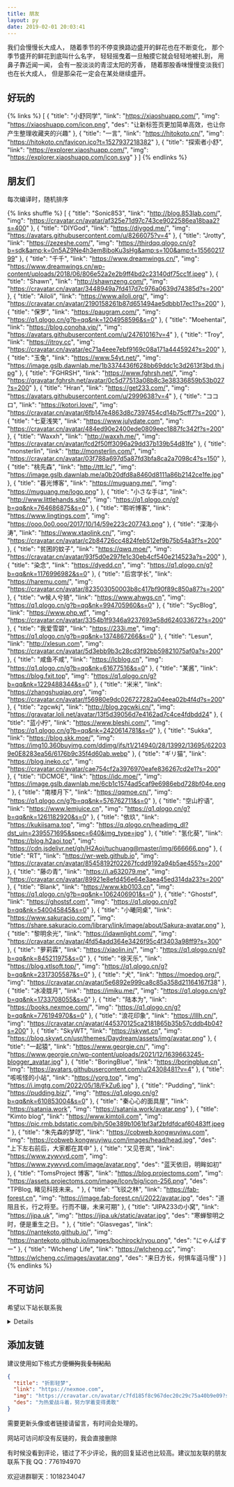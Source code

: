 ```yaml
---
title: 朋友
layout: py
date: 2019-02-01 20:03:41
---
```


我们会慢慢长大成人，
随着季节的不停变换路边盛开的鲜花也在不断变化，
那个季节盛开的鲜花到底叫什么名字，
轻轻摇曳着一旦触摸它就会轻轻地被扎到，
用鼻子靠近闻一闻，
会有一股淡淡的青涩太阳的芳香，
随着那股香味慢慢变淡我们也在长大成人，
但是那朵花一定会在某处继续盛开。

## 好玩的

{% links %}
[
 {
  "title": "小舒同学",
  "link": "https://xiaoshuapp.com/",
  "img": "https://xiaoshuapp.com/icon.png",
  "des": "让新标签页更加简单高效，也让你产生整理收藏夹的兴趣"
 },
 {
  "title": "一言",
  "link": "https://hitokoto.cn/",
  "img": "https://hitokoto.cn/favicon.ico?t=1527937218382"
 },
 {
  "title": "探索者小舒",
  "link": "https://explorer.xiaoshuapp.com/",
  "img": "https://explorer.xiaoshuapp.com/icon.svg"
 }
]
{% endlinks %}

## 朋友们

每次编译时，随机排序

{% links shuffle %}
[
 {
  "title": "Sonic853",
  "link": "http://blog.853lab.com/",
  "img": "https://cravatar.cn/avatar/af325e71d97c743ce9022586ea18baa2?s=400"
 },
 {
  "title": "DIYGod",
  "link": "https://diygod.me/",
  "img": "https://avatars.githubusercontent.com/u/8266075?v=4"
 },
 {
  "title": "Jrotty",
  "link": "https://zezeshe.com/",
  "img": "https://thirdqq.qlogo.cn/g?b=sdk&amp;k=0n5AZ9Ne4h3em8iboKu3sHg&amp;s=100&amp;t=1556021799"
 },
 {
  "title": "千千",
  "link": "https://www.dreamwings.cn/",
  "img": "https://www.dreamwings.cn/wp-content/uploads/2018/06/806e52a2e2b9ff4bd2c23140df75cc1f.jpeg"
 },
 {
  "title": "Shawn",
  "link": "http://shawnzeng.com/",
  "img": "https://cravatar.cn/avatar/3448949a7fd417d7c976a0639d74385d?s=200"
 },
 {
  "title": "Ailoli",
  "link": "https://www.ailoli.org/",
  "img": "https://cravatar.cn/avatar/2190158261b87d651494ae5dbbb17ec1?s=200"
 },
 {
  "title": "保罗",
  "link": "https://paugram.com/",
  "img": "https://q1.qlogo.cn/g?b=qq&nk=1204958596&s=0"
 },
 {
  "title": "Moehentai",
  "link": "https://blog.conoha.vip/",
  "img": "https://avatars.githubusercontent.com/u/24761016?v=4"
 },
 {
  "title": "Troy",
  "link": "https://itroy.cc",
  "img": "https://cravatar.cn/avatar/ec71a4eee7ebf9169c08a171a4445924?s=200"
 },
 {
  "title": "玉兔",
  "link": "https://www.54yt.net/",
  "img": "https://image.gslb.dawnlab.me/1b3374436f628bb69ddc1c3d2613f3bd.th.jpg"
 },
 {
  "title": "FGHRSH",
  "link": "https://www.fghrsh.net/",
  "img": "https://gravatar.fghrsh.net/avatar/0c5d77513a08b8c3e38336859b53b027?s=200"
 },
 {
  "title": "Hran",
  "link": "https://get233.com/",
  "img": "https://avatars.githubusercontent.com/u/2999638?v=4"
 },
 {
  "title": "ココロ",
  "link": "https://kotori.love/",
  "img": "https://cravatar.cn/avatar/6fb147e4863d8c7397454cd14b75cff7?s=200"
 },
 {
  "title": "七夏浅笑",
  "link": "https://www.julydate.com",
  "img": "https://cravatar.cn/avatar/484ed90e2400ede0809eec1887fc342f?s=200"
 },
 {
  "title": "Waxxh",
  "link": "http://waxxh.me/",
  "img": "https://cravatar.cn/avatar/fcd2f50ff3096a29dd37b139b54d81fe"
 },
 {
  "title": "monsterlin",
  "link": "http://monsterlin.com/",
  "img": "https://cravatar.cn/avatar/03f788a697d5a87fd3bfa8ca2a7098c4?s=150"
 },
 {
  "title": "桃先森",
  "link": "http://ttt.lc/",
  "img": "https://image.gslb.dawnlab.me/a0b20dfd8a8460d8111a86b2142ce1fe.jpg"
 },
 {
  "title": "暮光博客",
  "link": "https://muguang.me/",
  "img": "https://muguang.me/logo.png"
 },
 {
  "title": "小さな手は",
  "link": "http://www.littlehands.site/",
  "img": "https://q1.qlogo.cn/g?b=qq&nk=764686875&s=0"
 },
 {
  "title": "聆听博客",
  "link": "https://www.lingtings.com",
  "img": "https://ooo.0o0.ooo/2017/10/14/59e223c207743.png"
 },
 {
  "title": "深海小涛",
  "link": "https://www.xtaolink.cn/",
  "img": "https://cravatar.cn/avatar/c2b84726cc4824feb512ef9b75b54a3f?s=200"
 },
 {
  "title": "贫困的蚊子",
  "link": "https://qwq.moe/",
  "img": "https://cravatar.cn/avatar/93f5d0e297fe1c30eb4cf540e214523a?s=200"
 },
 {
  "title": "染念",
  "link": "https://dyedd.cn",
  "img": "https://q1.qlogo.cn/g?b=qq&nk=1176996982&s=0"
 },
 {
  "title": "后宫学长",
  "link": "https://haremu.com/",
  "img": "https://cravatar.cn/avatar/823503050003b8c417bf90f89c850a87?s=200"
 },
 {
  "title": "w候人兮猗",
  "link": "https://www.ahwgs.cn",
  "img": "https://q1.qlogo.cn/g?b=qq&nk=994705960&s=0"
 },
 {
  "title": "SycBlog",
  "link": "https://www.php.wf",
  "img": "https://cravatar.cn/avatar/3354b1f9346a9237693e58d624033672?s=200"
 },
 {
  "title": "我爱雪碧",
  "link": "https://233i.me",
  "img": "https://q1.qlogo.cn/g?b=qq&nk=1374867266&s=0"
 },
 {
  "title": "Lesun",
  "link": "http://xlesun.com",
  "img": "https://cravatar.cn/avatar/5d3ebb9b3c28cd3f92bb59821075af0a?s=200"
 },
 {
  "title": "咸鱼不咸",
  "link": "https://lcblog.cn",
  "img": "https://q1.qlogo.cn/g?b=qq&nk=61677516&s=0"
 },
 {
  "title": "某酱",
  "link": "https://blog.fxit.top",
  "img": "https://q1.qlogo.cn/g?b=qq&nk=1229488344&s=0"
 },
 {
  "title": "米米",
  "link": "https://zhangshuqiao.org",
  "img": "https://cravatar.cn/avatar/f56980e9dc026727282a04eea02b4f4d?s=200"
 },
 {
  "title": "zgcwkj",
  "link": "http://blog.zgcwkj.cn/",
  "img": "https://gravatar.loli.net/avatar/13f5d39056d7e4162ad7c4ce4fdbdd24"
 },
 {
  "title": "蓝小柠",
  "link": "https://www.bleshi.com/",
  "img": "https://q1.qlogo.cn/g?b=qq&nk=2420614781&s=0"
 },
 {
  "title": "Sukka",
  "link": "https://blog.skk.moe/",
  "img": "https://img10.360buyimg.com/ddimg/jfs/t1/214940/28/13992/13695/622039e0E8283ea56/6176b9c35f4d60ab.webp"
 },
 {
  "title": "ギリ猫",
  "link": "https://blog.ineko.cc",
  "img": "https://cravatar.cn/avatar/cae754cf2a3976970eafe836267cd2e1?s=200"
 },
 {
  "title": "IDCMOE",
  "link": "https://idc.moe/",
  "img": "https://image.gslb.dawnlab.me/6cb1c1574ad5caf9e6986ebd728bf04e.png"
 },
 {
  "title": "南楼月下",
  "link": "https://qqmoe.cn/",
  "img": "https://q1.qlogo.cn/g?b=qq&nk=576762711&s=0"
 },
 {
  "title": "空山柠语",
  "link": "https://www.lemjuice.cn",
  "img": "https://q1.qlogo.cn/g?b=qq&nk=1261182920&s=0"
 },
 {
  "title": "依玖",
  "link": "https://kukiisama.top",
  "img": "https://q.qlogo.cn/headimg_dl?dst_uin=2395571695&spec=640&img_type=jpg"
 },
 {
  "title": "氢化葵",
  "link": "https://blog.h2aoi.top",
  "img": "https://cdn.jsdelivr.net/gh/H2Aoi/tuchuang@master/img/666666.png"
 },
 {
  "title": "RT",
  "link": "https://wr-web.github.io",
  "img": "https://cravatar.cn/avatar/85458192f02267fcdd9192a94b5ae455?s=200"
 },
 {
  "title": "藤の青",
  "link": "https://i.a632079.me",
  "img": "https://cravatar.cn/avatar/89921e8efd456e64e3aea45ed314da23?s=200"
 },
 {
  "title": "Blank",
  "link": "https://www.kb0103.cn",
  "img": "https://q1.qlogo.cn/g?b=qq&nk=1062406901&s=0"
 },
 {
  "title": "Ghostsf",
  "link": "https://ghostsf.com",
  "img": "https://q1.qlogo.cn/g?b=qq&nk=540045845&s=0"
 },
 {
  "title": "小曦同桌",
  "link": "https://www.sakuracio.com/",
  "img": "https://share.sakuracio.com/library/link/image/about/Sakura-avatar.png"
 },
 {
  "title": "黎明余光",
  "link": "https://idawnlight.com/",
  "img": "https://cravatar.cn/avatar/4fd54add364e3426f95c4f3403a98ff9?s=300"
 },
 {
  "title": "萝莉霖",
  "link": "https://xiaolin.in/",
  "img": "https://q1.qlogo.cn/g?b=qq&nk=845211975&s=0"
 },
 {
  "title": "徐天乐",
  "link": "https://blog.xtlsoft.top/",
  "img": "https://q1.qlogo.cn/g?b=qq&nk=2317305587&s=0"
 },
 {
  "title": "犬",
  "link": "https://moedog.org/",
  "img": "https://cravatar.cn/avatar/5e6892e999ca8c85a358d21164167f38"
 },
 {
  "title": "冰凌胧月",
  "link": "https://imiku.me/",
  "img": "https://q1.qlogo.cn/g?b=qq&nk=1733708055&s=0"
 },
 {
  "title": "陆本为",
  "link": "https://books.nexmoe.com/",
  "img": "https://q1.qlogo.cn/g?b=qq&nk=776194970&s=0"
 },
 {
  "title": "浪花印象",
  "link": "https://lllh.cn/",
  "img": "https://cravatar.cn/avatar/445370125ca2181865b35b57cddb4b04?s=200"
 },
 {
  "title": "SkyWT",
  "link": "https://skywt.cn",
  "img": "https://blog.skywt.cn/usr/themes/Daydream/assets/img/avatar.png"
 },
 {
  "title": "一起猿",
  "link": "https://www.georgie.cn/",
  "img": "https://www.georgie.cn/wp-content/uploads/2021/12/1639663245-blogger_avatar.jpg"
 },
 {
  "title": "BoringBlue",
  "link": "https://boringblue.cn",
  "img": "https://avatars.githubusercontent.com/u/24308481?v=4"
 },
 {
  "title": "咳咳怪的小站",
  "link": "https://yorg.top",
  "img": "https://i.imgtg.com/2022/05/18/FkZu6.jpg"
 },
 {
  "title": "Pudding",
  "link": "https://pudding.biz/",
  "img": "https://q1.qlogo.cn/g?b=qq&nk=610853004&s=0"
 },
 {
  "title": "秦心心的面具屋",
  "link": "https://satania.work",
  "img": "https://satania.work/avatar.png"
 },
 {
  "title": "Kimto blog",
  "link": "https://www.kimtoli.com",
  "img": "https://pic.rmb.bdstatic.com/bjh/50e389b1061bf3af2bfdfdcaf60483ff.jpeg"
 },
 {
  "title": "朱先森的梦呓",
  "link": "https://cobweb.kongwuyiwu.com",
  "img": "https://cobweb.kongwuyiwu.com/images/head/head.jpg",
  "des": "上下左右前后，大家都在其中"
 },
 {
  "title": "又见苍岚",
  "link": "https://www.zywvvd.com",
  "img": "https://www.zywvvd.com/image/avatar.png",
  "des": "蓝天依旧，明眸如初"
 },
 {
  "title": "TomsProject 博客",
  "link": "https://blog.projectoms.com",
  "img": "https://assets.projectoms.com/image/Icon/big/icon-256.png",
  "des": "TPBlog, 睹见科技未来。"
 },
 {
  "title": "飞驳之林",
  "link": "https://fab-forest.cn",
  "img": "https://image.fab-forest.cn/i/2022/avatar.jpg",
  "des": "道阻且长，行之将至。行而不辍，未来可期"
 },
 {
  "title": "JIPA233の小窝",
  "link": "https://jipa.uk",
  "img": "https://jipa.uk/static/avatar.jpg",
  "des": "寒蝉黎明之时，便是重生之日。"
 },
 {
  "title": "Glasvegas",
  "link": "https://nantekoto.github.io/",
  "img": "https://nantekoto.github.io/images/bochirock/ryou.png",
  "des": "にゃんぱすー"
 },
 {
  "title": "Wlcheng' Life",
  "link": "https://wlcheng.cc",
  "img": "https://wlcheng.cc/images/avatar.png",
  "des": "来日方长，何惧车遥马慢"
 }
]
{% endlinks %}

## 不可访问

希望以下站长联系我

<details>

{% links %}
[
 {
  "title": "Viosey",
  "link": "https://blog.viosey.com/",
  "img": "https://ws1.sinaimg.cn/large/006pSa7Qgw1fbrb5kz8dpj304g04gglj.jpg"
 },
 {
  "title": "兰陵DA☆ZE",
  "link": "http://blog.thkira.com/",
  "img": "https://ws1.sinaimg.cn/large/006pSa7Qgw1fbrbteserej30k00k0gn8.jpg"
 },
 {
  "title": "卷卷有空格",
  "link": "http://blog.jinkunchen.com/",
  "img": "https://ws1.sinaimg.cn/large/006pSa7Qgw1fbrbn4gkk1j30hs0hsgm9.jpg"
 },
 {
  "title": "蔡锶铎",
  "link": "https://idiot.moe/",
  "img": "https://ws1.sinaimg.cn/large/a15b4afegy1fd3yir3bo0j20b40b43ya.jpg"
 },
 {
  "title": "不才博客",
  "link": "http://neverlove.me",
  "img": "https://ws1.sinaimg.cn/large/006MhmB7gy1fh19u4rfa0j305k05k404.jpg"
 },
 {
  "title": "文曦",
  "link": "http://venxi.me",
  "img": "https://ws1.sinaimg.cn/large/006MhmB7gy1fi3f8d894jj305k05kaa0.jpg"
 },
 {
  "title": "yzyun",
  "link": "https://blog.yosuga.me/",
  "img": "https://ooo.0o0.ooo/2017/10/07/59d85f911e6d0.jpg"
 },
 {
  "title": "H2O2",
  "link": "http://h2o2.cc/",
  "img": "https://ooo.0o0.ooo/2017/10/07/59d860925e31d.jpeg"
 },
 {
  "title": "kokro博客",
  "link": "https://kokro.me",
  "img": "https://ooo.0o0.ooo/2017/10/20/59e9c972e4e95.jpg"
 },
 {
  "title": "Dragonborn",
  "link": "https://sa.bi/",
  "img": "https://ws1.sinaimg.cn/large/006pSa7Qgy1fcvt6nv3cvj304q04qjra.jpg"
 },
 {
  "title": "WangQinglin",
  "link": "https://blog.wangqinglin.com/",
  "img": "https://ooo.0o0.ooo/2017/10/21/59eb2f4ea3035.jpg"
 },
 {
  "title": "夜染",
  "link": "http://nightdye.top/",
  "img": "https://avatar.mixcm.com/qq/210832816?s=0"
 },
 {
  "title": "曹老师",
  "link": "http://www.caolaoshi.men",
  "img": "https://avatar.mixcm.com/gravatar/b3f4c05f9b27fbe710bb363a0fd2a376?s=100&amp;r=X&amp;d="
 },
 {
  "title": "淘气",
  "link": "http://www.taoqibk.cn/",
  "img": "https://ooo.0o0.ooo/2017/10/14/59e1f8d963903.jpg"
 },
 {
  "title": "九四",
  "link": "https://jiu.si/",
  "img": "https://ooo.0o0.ooo/2017/10/14/59e1feb9c0b28.png"
 },
 {
  "title": "BinotaLIU",
  "link": "https://binota.org/?utm_source=chainwon&amp;utm_medium=promo",
  "img": "https://avatar.mixcm.com/gravatar/929b8b22aca050c2e31e930e2f3f65a7?s=300"
 },
 {
  "title": "简单",
  "link": "https://www.soo9s.com/",
  "img": "https://ooo.0o0.ooo/2017/10/20/59e9ca9b16eff.jpg"
 },
 {
  "title": "三秋",
  "link": "https://zhiyouli.cn",
  "img": "https://ws1.sinaimg.cn/large/006MhmB7gy1fh19wcga7lg305k05kmyk.gif"
 },
 {
  "title": "梦醒",
  "link": "https://shiyu.host/",
  "img": "https://avatar.mixcm.com/gravatar/63cb4aa02edc2d98fa3c527e1a047935?s=100&amp;r=X&amp;d="
 },
 {
  "title": "RW先森",
  "link": "http://redworld.top/bog",
  "img": "https://avatar.mixcm.com/qq/3543621612"
 },
 {
  "title": "初",
  "link": "http://blog.wy521.xyz",
  "img": "https://avatar.mixcm.com/qq/2984922017?s=100"
 },
 {
  "title": "梦想博客",
  "link": "http://myloveru.cn",
  "img": "https://ooo.0o0.ooo/2017/05/30/592d2d9d897ce.jpg"
 },
 {
  "title": "安和",
  "link": "http://nekocoffee.com/",
  "img": "https://avatar.mixcm.com/github/AHCorn"
 }
]

{% endlinks %}

</details>

## 添加友链

建议使用如下格式方便~~懒狗~~我~~复制粘贴~~

```json
{
  "title": "折影轻梦",
  "link": "https://nexmoe.com",
  "img": "https://cravatar.cn/avatar/c7fd185f8c967dec20c29c75a40b9e09?s=500",
  "des": "为热爱战斗着，努力学着变得勇敢"
}
```

需要更新头像或者链接请留言，有时间会处理的。

网站可访问却没有反链的，我会直接删除

有时候没看到评论，错过了不少评论，我的回复延迟也比较高。建议加友联的朋友联系下我 QQ：776194970

欢迎进群聊天：1018234047
